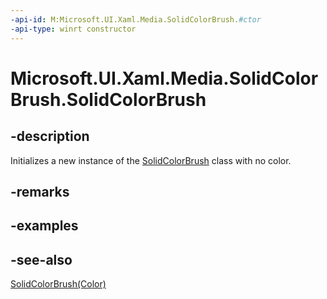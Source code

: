 ```yaml
---
-api-id: M:Microsoft.UI.Xaml.Media.SolidColorBrush.#ctor
-api-type: winrt constructor
---
```


<!-- Method syntax
public SolidColorBrush()
-->

# Microsoft.UI.Xaml.Media.SolidColorBrush.SolidColorBrush

## -description
Initializes a new instance of the [SolidColorBrush](solidcolorbrush.md) class with no color.

## -remarks

## -examples

## -see-also
[SolidColorBrush(Color)](solidcolorbrush_solidcolorbrush_2106742027.md)

